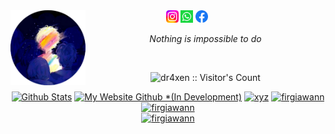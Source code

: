 <img src="https://raw.githubusercontent.com/firgiawann/firgiawann/main/avatar.png" width="120" height="120" align="left">
<center>
<a href="https://Instagram.com/firgiawan.id"><img src="Instagram.svg" alt="alt text" width="20" height="20"></a> 
<a href="https://wa.me/6285173118500?text=Asalamualaikum+bang"><img src="whatsapp.png" alt="alt text" width="20" height="20"></a>
<a href="https://www.facebook.com/firgi.awan.927758"><img src="Facebook.svg" alt="alt text" width="20" height="20"></a>
&nbsp;&nbsp;     &nbsp;&nbsp;    &nbsp;&nbsp;   &nbsp;&nbsp;   &nbsp;&nbsp;

_Nothing is impossible to do_

&nbsp;&nbsp;     &nbsp;&nbsp;    &nbsp;&nbsp;   &nbsp;&nbsp;   &nbsp;&nbsp;

<p align="center"><img src="https://profile-counter.glitch.me/{firgiawann}/count.svg" alt="dr4xen :: Visitor's Count" /></p>

<a href="https://github-readme-stats.vercel.app/api?username=firgiawann&show_icons=true&theme=dark"><img title="Github Stats" src="https://github-readme-stats.vercel.app/api?username=firgiawann&show_icons=true&theme=dark"></a>
<a href="https://github.com/firgiawann/firgiawann.github.io"><img title="My Website Github *(In Development)" src="https://github-readme-stats.vercel.app/api/pin/?username=firgiawann&repo=firgiawann.github.io&theme=dark"></a>
<a href="https://github.com/firgiawann/xyz"><img title="xyz" src="https://github-readme-stats.vercel.app/api/pin/?username=firgiawann&repo=xyz&theme=dark"></a>
<a href="https://github.com/firgiawann/firgiawann"><img title="firgiawann" src="https://github-readme-stats.vercel.app/api/pin/?username=firgiawann&repo=firgiawann&theme=dark"></a>
<a href="https://github.com/firgiawann"><img title="firgiawann" src="https://github-readme-stats.vercel.app/api/top-langs/?username=firgiawann&layout=compact&theme=dark"></a><br>
<a href="https://github.com/firgiawann"><img title="firgiawann" src="https://github-readme-stats.vercel.app/api?username=firgiawann&show_icons=true&include_all_commits=true&theme=dark&cache_seconds=3200"></a>
